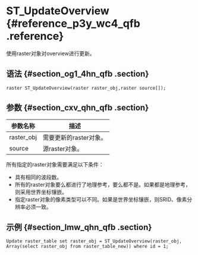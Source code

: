 # S​T\_UpdateOverview {#reference_p3y_wc4_qfb .reference}

使用raster对象对overview进行更新。

## 语法 {#section_og1_4hn_qfb .section}

```
raster ST_UpdateOverview(raster raster_obj,raster source[]);
```

## 参数 {#section_cxv_qhn_qfb .section}

|参数名称|描述|
|----|--|
|raster\_obj|需要更新的raster对象。|
|source|源raster对象。|

所有指定的raster对象需要满足以下条件：

-   具有相同的波段数。
-   所有的raster对象要么都进行了地理参考，要么都不是。如果都是地理参考，则采用世界坐标镶嵌。
-   指定raster对象的像素类型可以不同。如果是世界坐标镶嵌，则SRID、像素分辨率必须一致。

## 示例 {#section_lmw_qhn_qfb .section}

```
Update raster_table set raster_obj = ST_UpdateOverview(raster_obj, Array(select raster_obj from raster_table_new)) where id = 1;
```

